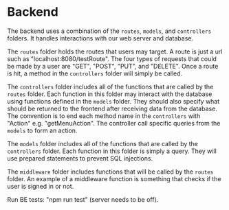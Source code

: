 # Backend

The backend uses a combination of the `routes`, `models`, and `controllers` folders. It handles interactions with our web server and database.

The `routes` folder holds the routes that users may target. A route is just a url such as "localhost:8080/testRoute". The four types of requests that could be made by a user are "GET", "POST", "PUT", and "DELETE". Once a route is hit, a method in the `controllers` folder will simply be called.

The `controllers` folder includes all of the functions that are called by the `routes` folder. Each function in this folder may interact with the database using functions defined in the `models` folder. They should also specify what should be returned to the frontend after receiving data from the database. The convention is to end each method name in the `controllers` with "Action" e.g. "getMenuAction". The controller call specific queries from the `models` to form an action.

The `models` folder includes all of the functions that are called by the `controllers` folder. Each function in this folder is simply a query. They will use prepared statements to prevent SQL injections.

The `middleware` folder includes functions that will be called by the `routes` folder. An example of a middleware function is something that checks if the user is signed in or not.

Run BE tests: "npm run test" (server needs to be off).
